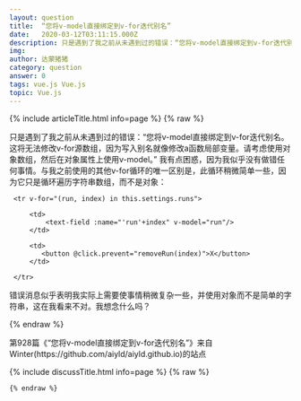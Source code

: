 ```yaml
---
layout: question
title:  “您将v-model直接绑定到v-for迭代别名”
date:   2020-03-12T03:11:15.000Z
description: 只是遇到了我之前从未遇到过的错误：“您将v-model直接绑定到v-for迭代别名。这将无法修改v-for源数组，因为写入别名就像修改a函数局部变量。请考...
img: 
author: 达蒙猪猪
category: question
answer: 0
tags: vue.js Vue.js
topic: Vue.js
---
```

<div class="article-root">
  <div class="article">
    {% include articleTitle.html info=page %}
    {% raw %}
    <div class="article-content"><p><font style="vertical-align: inherit;"><font style="vertical-align: inherit;">只是遇到了我之前从未遇到过的错误：“您将v-model直接绑定到v-for迭代别名。这将无法修改v-for源数组，因为写入别名就像修改a函数局部变量。请考虑使用对象数组，然后在对象属性上使用v-model。” </font><font style="vertical-align: inherit;">我有点困惑，因为我似乎没有做错任何事情。</font><font style="vertical-align: inherit;">与我之前使用的其他v-for循环的唯一区别是，此循环稍微简单一些，因为它只是循环遍历字符串数组，而不是对象：</font></font></p>

<pre><code> &lt;tr v-for="(run, index) in this.settings.runs"&gt;<font></font>
<font></font>
     &lt;td&gt;<font></font>
         &lt;text-field :name="'run'+index" v-model="run"/&gt;<font></font>
     &lt;/td&gt;<font></font>
<font></font>
     &lt;td&gt;<font></font>
        &lt;button @click.prevent="removeRun(index)"&gt;X&lt;/button&gt;<font></font>
     &lt;/td&gt;<font></font>
<font></font>
 &lt;/tr&gt;<font></font>
</code></pre>

<p><font style="vertical-align: inherit;"><font style="vertical-align: inherit;">错误消息似乎表明我实际上需要使事情稍微复杂一些，并使用对象而不是简单的字符串，这在我看来不对。</font><font style="vertical-align: inherit;">我想念什么吗？</font></font></p></div>
    {% endraw %}
  </div>
  <p class="winter_mark">第928篇《“您将v-model直接绑定到v-for迭代别名”》来自Winter(https://github.com/aiyld/aiyld.github.io)的站点</p>
  <div class="discuss-wrapper">
    {% include discussTitle.html info=page %}
    {% raw %}
    
    {% endraw %}
  </div>
<div>
